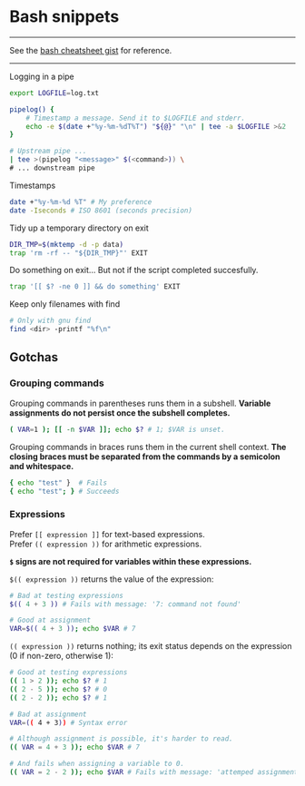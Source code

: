 # Bash snippets
***
See the [bash cheatsheet gist](https://gist.github.com/LeCoupa/122b12050f5fb267e75f) for reference.
***

Logging in a pipe

```bash
export LOGFILE=log.txt

pipelog() {
	# Timestamp a message. Send it to $LOGFILE and stderr.
	echo -e $(date +"%y-%m-%dT%T") "${@}" "\n" | tee -a $LOGFILE >&2
}

# Upstream pipe ...
| tee >(pipelog "<message>" $(<command>)) \
# ... downstream pipe
```

Timestamps

```bash
date +"%y-%m-%d %T" # My preference
date -Iseconds # ISO 8601 (seconds precision)
```

Tidy up a temporary directory on exit

```bash
DIR_TMP=$(mktemp -d -p data)
trap 'rm -rf -- "${DIR_TMP}"' EXIT
```

Do something on exit... But not if the script completed succesfully.

```bash
trap '[[ $? -ne 0 ]] && do something' EXIT
```

Keep only filenames with find

```bash
# Only with gnu find
find <dir> -printf "%f\n"
```

## Gotchas

### Grouping commands

Grouping commands in parentheses runs them in a subshell.
**Variable assignments do not persist once the subshell completes.**

```bash
( VAR=1 ); [[ -n $VAR ]]; echo $? # 1; $VAR is unset.
```

Grouping commands in braces runs them in the current shell context.
**The closing braces must be separated from the commands by a semicolon and whitespace.**

```bash
{ echo "test" }  # Fails
{ echo "test"; } # Succeeds
```

### Expressions
Prefer ```[[ expression ]]``` for text-based expressions.\
Prefer ```(( expression ))``` for arithmetic expressions.

**```$``` signs are not required for variables within these expressions.**

```$(( expression ))``` returns the value of the expression:

```bash
# Bad at testing expressions
$(( 4 + 3 )) # Fails with message: '7: command not found'

# Good at assignment
VAR=$(( 4 + 3 )); echo $VAR # 7
```

```(( expression ))``` returns nothing; its exit status depends on the expression (0 if non-zero, otherwise 1):

```bash
# Good at testing expressions
(( 1 > 2 )); echo $? # 1
(( 2 - 5 )); echo $? # 0
(( 2 - 2 )); echo $? # 1

# Bad at assignment
VAR=(( 4 + 3)) # Syntax error

# Although assignment is possible, it's harder to read.
(( VAR = 4 + 3 )); echo $VAR # 7 

# And fails when assigning a variable to 0.
(( VAR = 2 - 2 )); echo $VAR # Fails with message: 'attemped assignment to non-variable'
```
